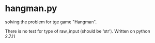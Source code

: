 # hangman.py
solving the problem for tge game "Hangman".

There is no test for type of raw_input (should be 'str').
Written on python 2.7.11
